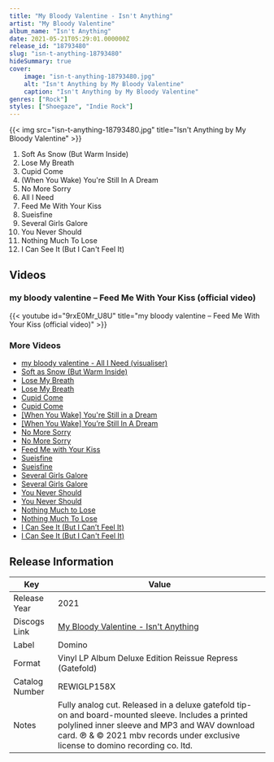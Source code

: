 ```yaml
---
title: "My Bloody Valentine - Isn't Anything"
artist: "My Bloody Valentine"
album_name: "Isn't Anything"
date: 2021-05-21T05:29:01.000000Z
release_id: "18793480"
slug: "isn-t-anything-18793480"
hideSummary: true
cover:
    image: "isn-t-anything-18793480.jpg"
    alt: "Isn't Anything by My Bloody Valentine"
    caption: "Isn't Anything by My Bloody Valentine"
genres: ["Rock"]
styles: ["Shoegaze", "Indie Rock"]
---
```


{{< img src="isn-t-anything-18793480.jpg" title="Isn't Anything by My Bloody Valentine" >}}

<!-- section break -->

1. Soft As Snow (But Warm Inside)
2. Lose My Breath
3. Cupid Come
4. (When You Wake) You're Still In A Dream
5. No More Sorry
6. All I Need
7. Feed Me With Your Kiss
8. Sueisfine
9. Several Girls Galore
10. You Never Should
11. Nothing Much To Lose
12. I Can See It (But I Can't Feel It)

<!-- section break -->




## Videos
### my bloody valentine – Feed Me With Your Kiss (official video)
{{< youtube id="9rxE0Mr_U8U" title="my bloody valentine – Feed Me With Your Kiss (official video)" >}}<br>

### More Videos

- [my bloody valentine - All I Need (visualiser)](https://www.youtube.com/watch?v=is-3lC00DeY)
- [Soft as Snow (But Warm Inside)](https://www.youtube.com/watch?v=ze8A33p5-h0)
- [Lose My Breath](https://www.youtube.com/watch?v=pMCm3RLuSt0)
- [Lose My Breath](https://www.youtube.com/watch?v=rC-Vsp-rFqM)
- [Cupid Come](https://www.youtube.com/watch?v=DWstBwugSTo)
- [Cupid Come](https://www.youtube.com/watch?v=j4CQvLJOV9I)
- [[When You Wake] You're Still in a Dream](https://www.youtube.com/watch?v=3UQ1OawNUF0)
- [[When You Wake] You’re Still In A Dream](https://www.youtube.com/watch?v=uSkL96zp2QE)
- [No More Sorry](https://www.youtube.com/watch?v=9IGW8oGY7yQ)
- [No More Sorry](https://www.youtube.com/watch?v=ygdsA4u-ll4)
- [Feed Me with Your Kiss](https://www.youtube.com/watch?v=QjTw-D1_vi8)
- [Sueisfine](https://www.youtube.com/watch?v=8sfjL7mcdMM)
- [Sueisfine](https://www.youtube.com/watch?v=O1eDVBKxcn4)
- [Several Girls Galore](https://www.youtube.com/watch?v=6OgnaBn6jvc)
- [Several Girls Galore](https://www.youtube.com/watch?v=7cOBugK_O8U)
- [You Never Should](https://www.youtube.com/watch?v=1ZUlcUp7-80)
- [You Never Should](https://www.youtube.com/watch?v=w1z76Y_3x7s)
- [Nothing Much to Lose](https://www.youtube.com/watch?v=62M08JFTovM)
- [Nothing Much To Lose](https://www.youtube.com/watch?v=HzsjqkYI1BI)
- [I Can See It (But I Can’t Feel It)](https://www.youtube.com/watch?v=EG159C9shuA)
- [I Can See It (But I Can't Feel It)](https://www.youtube.com/watch?v=ZD7PK9ZRBAo)


## Release Information
|  Key           | Value                                                |
| ---------------| ---------------------------------------------------- |
| Release Year   | 2021                                   |
| Discogs Link   | [My Bloody Valentine - Isn't Anything](https://www.discogs.com/release/18793480-My-Bloody-Valentine-Isnt-Anything) |
| Label          | Domino |
| Format         | Vinyl LP Album Deluxe Edition Reissue Repress (Gatefold) |
| Catalog Number | REWIGLP158X |
| Notes | Fully analog cut. Released in a deluxe gatefold tip-on and board-mounted sleeve. Includes a printed polylined inner sleeve and MP3 and WAV download card.   ℗ & © 2021 mbv records under exclusive license to domino recording co. ltd. |